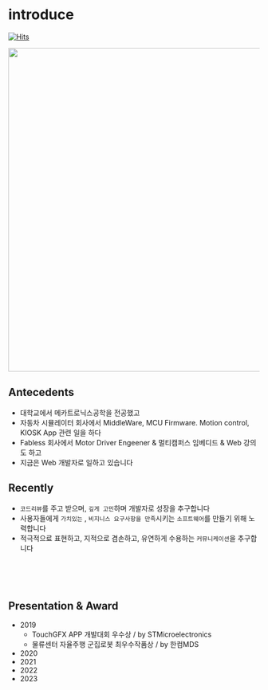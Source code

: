 # introduce

[![Hits](https://hits.seeyoufarm.com/api/count/incr/badge.svg?url=https%3A%2F%2Fgithub.com%2Fd-h-k&count_bg=%2379C83D&title_bg=%23555555&icon=&icon_color=%23E7E7E7&title=hits&edge_flat=false)](https://hits.seeyoufarm.com)

<img src="https://user-images.githubusercontent.com/31065684/243382223-b6db21de-1424-4fc2-9cc5-72c15537f688.jpeg"  width="650" />

<br>

## Antecedents

- 대학교에서 메카트로닉스공학을 전공했고
- 자동차 시뮬레이터 회사에서 MiddleWare, MCU Firmware. Motion control, KIOSK App  관련 일을 하다
- Fabless 회사에서 Motor Driver Engeener & 멀티캠퍼스 임베디드 & Web 강의도 하고
- 지금은 Web 개발자로 일하고 있습니다

## Recently
- `코드리뷰`를 주고 받으며, `깊게 고민`하며 개발자로 성장을 추구합니다
- 사용자들에게 `가치있는` , `비지니스 요구사항을 만족`시키는 `소프트웨어`를 만들기 위해 노력합니다
- 적극적으료 표현하고, 지적으로 겸손하고, 유연하게 수용하는 `커뮤니케이션`을 추구합니다
 
<!----
## 소개페이지
 - 1기 Embedded 포트폴리오 : [링크](https://drive.google.com/file/d/1yWhjpOxE_PQiotUmvXz2FPlcVaDWf8AC/view?usp=sharing) 
- 저를 소개합니다 : https://d-h-k.github.io
- 개발 블로그 : https://velog.io/@d-h-k
<br><br><br>
--->

<!---
## Tech

- 언어
  - [Java](https://github.com/d-h-k/Java_Playground) , 
  - [JavaScript](https://github.com/d-h-k/_Playground)
  - [Rust](https://github.com/d-h-k/_Playground)
- 웹 프레임워크
  - [Spring](https://github.com/d-h-k/Spring_PlayGround)
  - [Vue](https://github.com/d-h-k/_Playground)
  - [React](https://github.com/d-h-k/_Playground)
  - [Ktor](https://github.com/d-h-k/_Playground)
- 이외  
  - [Database](https://github.com/d-h-k/Database_Playground), 
  - [miscellaneous](https://github.com/d-h-k/_Playground)
--->

  <!---
  <img src="https://img.shields.io/badge/MongoDB-47A248?style=flat-square&logo=MongoDB&logoColor=white"/></a> &nbsp 
  <img src="https://img.shields.io/badge/C++-00599C?style=flat-square&logo=C%2B%2B&logoColor=white"/></a>&nbsp
  <img src="https://img.shields.io/badge/Vim-019733?style=flat-square&logo=Vim&logoColor=white"/></a>&nbsp
  <img src="https://user-images.githubusercontent.com/31065684/132935622-368a3869-3232-4889-83bb-ec694b4cc5c9.png" height=20/></a>&nbsp
  --->  
 
<br><br><br>

## Presentation & Award
- 2019
  - TouchGFX APP 개발대회 우수상 / by STMicroelectronics
  - 물류센터 자율주행 군집로봇 최우수작품상 / by 한컴MDS 
- 2020 
- 2021 
- 2022 
- 2023

<br><br><br>






<br><br><br><br>
<!---- 1th Ebd 포트폴리오 : (비공개) 
<p align="left"><img align="center" width="375" src="h" alt="d-h-k" />
<br><p/>  
  
  &nbsp;
&nbsp;
--->

<!---
<p align="left"><img align="center" height="175" src="https://github-readme-stats.vercel.app/api/top-langs/?username=d-h-k&layout=compact" /><br><p/>

 [링크](https://drive.google.com/file/d/1yWhjpOxE_PQiotUmvXz2FPlcVaDWf8AC/view?usp=sharing) 

[![Solved.ac
프로필](http://mazassumnida.wtf/api/mini/generate_badge?boj=kdog1503)](https://github.com/mazassumnida/mazassumnida)


<br>

[![Solved.ac
프로필](http://mazassumnida.wtf/api/v2/generate_badge?boj=kdog1503)](https://solved.ac/kdog1503)

--->
<!---
df

[![Solved.ac
프로필](http://mazassumnida.wtf/api/generate_badge?boj=kdog1503)](https://solved.ac/kdog1503)


<br><br>

<p align="center"><img align="center" height="15" src="http://mazassumnida.wtf/api/mini/generate_badge?boj=kdog1503&show_icons=true" alt="d-h-k" /><p/>
<p align="center"><img align="center" height="15" src="http://mazassumnida.wtf/api/mini/generate_badge?boj=kdog1503&show_icons=true" alt="d-h-k" /><p/>

<p align="left"><img align="center" width="350" src="http://mazassumnida.wtf/api/generate_badge?boj=kdog1503" />&nbsp;
&nbsp;<p/>

<p align="left"><img align="center" width="350" src="http://mazassumnida.wtf/api/generate_badge?boj=kdog1503" />&nbsp;
&nbsp;<p/>

<p align="center"><img align="center" height="15" src="http://@@@" alt="d-h-k" /><p/>



[![Solved.ac
프로필](http://mazassumnida.wtf/api/v2/generate_badge?boj=kdog1503)](https://solved.ac/kdog1503)
--->

